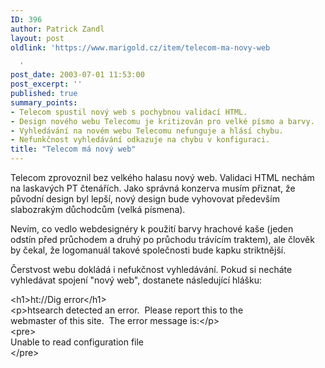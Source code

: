 ```yaml
---
ID: 396
author: Patrick Zandl
layout: post
oldlink: 'https://www.marigold.cz/item/telecom-ma-novy-web

  '
post_date: 2003-07-01 11:53:00
post_excerpt: ''
published: true
summary_points:
- Telecom spustil nový web s pochybnou validací HTML.
- Design nového webu Telecomu je kritizován pro velké písmo a barvy.
- Vyhledávání na novém webu Telecomu nefunguje a hlásí chybu.
- Nefunkčnost vyhledávání odkazuje na chybu v konfiguraci.
title: "Telecom má nový web"
---
```


<p>
Telecom zprovoznil bez velkého halasu&#160;nový web. Validaci HTML nechám na laskavých PT čtenářích. Jako správná konzerva musím přiznat, že původní design byl lepší, nový design bude vyhovovat především slabozrakým důchodcům (velká písmena). </p>

<p>
Nevím, co vedlo webdesignéry k použití barvy hrachové kaše (jeden odstín&#160;před průchodem a druhý po průchodu trávícím traktem), ale člověk by čekal, že logomanuál takové společnosti bude kapku striktnější. </p>

<p>
Čerstvost webu dokládá i nefukčnost vyhledávání. Pokud si necháte vyhledávat spojení "nový web", dostanete následující hlášku:</p>

<p>
&lt;h1&gt;ht://Dig error&lt;/h1&gt;<BR>&lt;p&gt;htsearch detected an error.&#160; Please report this to the<BR>webmaster of this site.&#160; The error message is:&lt;/p&gt;<BR>&lt;pre&gt;<BR>Unable to read configuration file<BR>&lt;/pre&gt;<PRE></PRE><!--obsah clanek-->